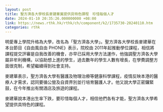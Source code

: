 ```yaml
---
layout: post
title: 聖方濟各大學校長麥建華冀提供具特色課程　珍惜每個人才
date: 2024-01-10 20:35:26.000000000 +08:00
link: https://news.rthk.hk/rthk/ch/component/k2/1735730-20240110.htm
categories: rthk
---
```


明愛專上學院升格為大學，改名為「聖方濟各大學」。聖方濟各大學校長麥建華在本台節目《自由風自由 PHONE》表示，院校由 2011年起推動學位課程，相信將課程提交評審是自我改善的機會，亦早已採用大學方法運作，他強調聖方濟各大學屬非牟利機構，以協助想上進的學生，過去數年的學生人數有增長，在學費調整方面很克制，希望繼續得到社會支持。

麥建華表示，聖方濟各大學有醫護及物理治療等健康科學課程，疫情反映本港的醫療人才需求，認同要循公營及自資界別並行培育醫護人才。他又說大學正密鑼緊鼓，在今年推出有關酒店及旅遊的課程。

麥建華說本港出生率下跌，要珍惜每個人才，相信他們各有才能，聖方濟各大學希望提供具特色的課程。
